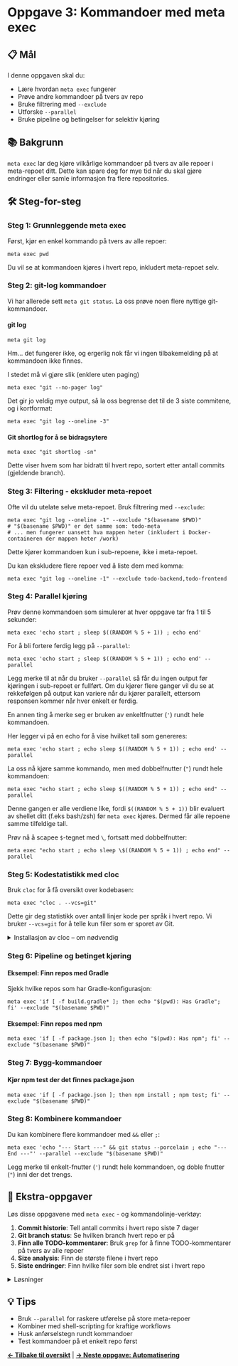 # Oppgave 3: Kommandoer med meta exec

## 📋 Mål

I denne oppgaven skal du:
- Lære hvordan `meta exec` fungerer
- Prøve andre kommandoer på tvers av repo
- Bruke filtrering med `--exclude`
- Utforske `--parallel` 
- Bruke pipeline og betingelser for selektiv kjøring

## 📚 Bakgrunn

`meta exec` lar deg kjøre vilkårlige kommandoer på tvers av alle repoer i meta-repoet ditt. Dette kan spare deg for mye tid når du skal gjøre endringer eller samle informasjon fra flere repositories.

## 🛠 Steg-for-steg

### Steg 1: Grunnleggende meta exec

Først, kjør en enkel kommando på tvers av alle repoer:

```shell
meta exec pwd
```
Du vil se at kommandoen kjøres i hvert repo, inkludert meta-repoet selv.

### Steg 2: git-log kommandoer

Vi har allerede sett `meta git status`. La oss prøve noen flere nyttige git-kommandoer.

#### git log

```shell
meta git log
```
Hm... det fungerer ikke, og ergerlig nok får vi ingen tilbakemelding på at kommandoen ikke finnes.

I stedet må vi gjøre slik (enklere uten paging)
```shell
meta exec "git --no-pager log"
```
Det gir jo veldig mye output, så la oss begrense det til de 3 siste commitene, og i kortformat:
```shell
meta exec "git log --oneline -3"
```

#### Git shortlog for å se bidragsytere

```shell
meta exec "git shortlog -sn"
```
Dette viser hvem som har bidratt til hvert repo, sortert etter antall commits (gjeldende branch).

### Steg 3: Filtering - ekskluder meta-repoet

Ofte vil du utelate selve meta-repoet. Bruk filtrering med `--exclude`:

```shell
meta exec "git log --oneline -1" --exclude "$(basename $PWD)" 
# "$(basename $PWD)" er det samme som: todo-meta
# ... men fungerer uansett hva mappen heter (inkludert i Docker-containeren der mappen heter /work)
```
Dette kjører kommandoen kun i sub-repoene, ikke i meta-repoet.

Du kan ekskludere flere repoer ved å liste dem med komma:

```shell
meta exec "git log --oneline -1" --exclude todo-backend,todo-frontend
```

### Steg 4: Parallel kjøring

Prøv denne kommandoen som simulerer at hver oppgave tar fra 1 til 5 sekunder:
```shell
meta exec 'echo start ; sleep $((RANDOM % 5 + 1)) ; echo end'
```

For å bli fortere ferdig legg på `--parallel`:
```shell
meta exec 'echo start ; sleep $((RANDOM % 5 + 1)) ; echo end' --parallel
```
Legg merke til at når du bruker `--parallel` så får du ingen output før kjøringen i sub-repoet er fullført.
Om du kjører flere ganger vil du se at rekkefølgen på output kan variere når du kjører parallelt, ettersom responsen kommer når hver enkelt er ferdig.

En annen ting å merke seg er bruken av enkeltfnutter (`'`) rundt hele kommandoen. 

Her legger vi på en echo for å vise hvilket tall som genereres:

```shell
meta exec 'echo start ; echo sleep $((RANDOM % 5 + 1)) ; echo end' --parallel
```

La oss nå kjøre samme kommando, men med dobbelfnutter (`"`) rundt hele kommandoen:
```shell
meta exec "echo start ; echo sleep $((RANDOM % 5 + 1)) ; echo end" --parallel
```

Denne gangen er alle verdiene like, fordi `$((RANDOM % 5 + 1))` blir evaluert av shellet ditt (f.eks bash/zsh) før `meta exec` kjøres. 
Dermed får alle repoene samme tilfeldige tall.

Prøv nå å scapee `$`-tegnet med `\`, fortsatt med dobbelfnutter:
```shell
meta exec "echo start ; echo sleep \$((RANDOM % 5 + 1)) ; echo end" --parallel
```


### Steg 5: Kodestatistikk med cloc

Bruk `cloc` for å få oversikt over kodebasen:

```shell
meta exec "cloc . --vcs=git"
```

Dette gir deg statistikk over antall linjer kode per språk i hvert repo. 
Vi bruker `--vcs=git` for å telle kun filer som er sporet av Git.

<details markdown="1">
  <summary>Installasjon av cloc – om nødvendig</summary>

[cloc](https://github.com/AlDanial/cloc) – "Count Lines of Code" – er et populært verktøy for å telle linjer med kode i et prosjekt.  

Om du ikke har `cloc` installert, så er det [rekordmange muligheter](https://github.com/AlDanial/cloc?tab=readme-ov-file#install-via-package-manager), her er noen:

<details markdown="1">
  <summary>macOS</summary>

```shell
brew install cloc
```
</details>

<details markdown="1">
  <summary>Windows</summary>

Vurdér å bruke Docker-containeren som allerede har cloc installert.

Utestede alternativer: 
```powershell
# Windows Package Manager
winget install AlDanial.Cloc

# Chocolatey
choco install cloc
```
</details>
<details markdown="1">
  <summary>Linux</summary>

```shell
# Debian/Ubuntu - eller bruk din pakkebehandler
sudo apt install cloc
```
</details>
</details>

### Steg 6: Pipeline og betinget kjøring

#### Eksempel: Finn repos med Gradle

Sjekk hvilke repos som har Gradle-konfigurasjon:

```shell
meta exec 'if [ -f build.gradle* ]; then echo "$(pwd): Has Gradle"; fi' --exclude "$(basename $PWD)"
```

#### Eksempel: Finn repos med npm

```shell
meta exec 'if [ -f package.json ]; then echo "$(pwd): Has npm"; fi' --exclude "$(basename $PWD)"
```

### Steg 7: Bygg-kommandoer


#### Kjør npm test der det finnes package.json

```shell
meta exec 'if [ -f package.json ]; then npm install ; npm test; fi' --exclude "$(basename $PWD)"
```

### Steg 8: Kombinere kommandoer

Du kan kombinere flere kommandoer med `&&` eller `;`:

```shell
meta exec 'echo "--- Start ---" && git status --porcelain ; echo "--- End ---"' --parallel --exclude "$(basename $PWD)"
```
Legg merke til enkelt-fnutter (`'`) rundt hele kommandoen, og doble fnutter (`"`) inni der det trengs.

## 🎯 Ekstra-oppgaver

Løs disse oppgavene med `meta exec` - og kommandolinje-verktøy:

1. **Commit historie**: Tell antall commits i hvert repo siste 7 dager
2. **Git branch status**: Se hvilken branch hvert repo er på
3. **Finn alle TODO-kommentarer**: Bruk `grep` for å finne TODO-kommentarer på tvers av alle repoer
4. **Size analysis**: Finn de største filene i hvert repo
5. **Siste endringer**: Finn hvilke filer som ble endret sist i hvert repo

<details markdown="1">
  <summary>Løsninger</summary>

Det finnes ofte flere måter å løse slike oppgaver på. Her er noen forslag til hver oppgave:

<details markdown="1">
  <summary>1</summary>
<hr/>

```shell
meta exec 'git log --oneline --since="7 days ago" | wc -l'
```

<hr/>
</details>

<details markdown="1">
  <summary>2</summary>
<hr/>

```shell
meta exec 'git branch --show-current'
```

<hr/>
</details>

<details markdown="1">
  <summary>3</summary>
<hr/>

```shell
meta exec 'git grep -n "TODO" || echo "No TODOs found"'"
```
Legg merke til bruken av `git grep` for å unngå filer som er i `.gitgnore`. `|| echo ...` hindrer at vi får en feilmelding når vi ikke finner noe.
<hr/>
</details>


<details markdown="1">
  <summary>4</summary>
<hr/>

```shell
meta exec 'find . -type f -exec du -ah {} + | sort -hr | head -5'
```

Alternativt, for å kun vise filer som er sporet av Git:
```shell
meta exec 'git ls-files -z | xargs -0 du -ah | sort -hr | head -5'
```

<hr/>
</details>

<details markdown="1">
  <summary>5</summary>
<hr/>

```shell
meta exec 'git log --oneline --name-only -1'
```

Alternativt, for kun å vise filnavn uten commit-info:
```shell
meta exec 'git show --name-only --pretty="" HEAD'
```

<hr/>
</details>
</details>

## 💡 Tips

- Bruk `--parallel` for raskere utførelse på store meta-repoer
- Kombiner med shell-scripting for kraftige workflows
- Husk anførselstegn rundt kommandoer
- Test kommandoer på et enkelt repo først

**[← Tilbake til oversikt](../)** | **[→ Neste oppgave: Automatisering](../04-automation/)**